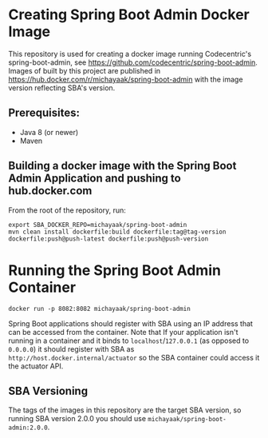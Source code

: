 # Creating Spring Boot Admin Docker Image
This repository is used for creating a docker image running Codecentric's spring-boot-admin, see https://github.com/codecentric/spring-boot-admin.
Images of built by this project are published in https://hub.docker.com/r/michayaak/spring-boot-admin with the image version reflecting SBA's version.

## Prerequisites:
* Java 8 (or newer) 
* Maven

## Building a docker image with the Spring Boot Admin Application and pushing to hub.docker.com
From the root of the repository, run:
```shell script
export SBA_DOCKER_REPO=michayaak/spring-boot-admin
mvn clean install dockerfile:build dockerfile:tag@tag-version dockerfile:push@push-latest dockerfile:push@push-version
```

# Running the Spring Boot Admin Container
```shell script
docker run -p 8082:8082 michayaak/spring-boot-admin
```

Spring Boot applications should register with SBA using an IP address that can be accessed from the container.
Note that If your application isn't running in a container and it binds to `localhost`/`127.0.0.1` (as opposed to `0.0.0.0`)  it should register with SBA as `http://host.docker.internal/actuator` so the SBA container could access it the actuator API.

## SBA Versioning
The tags of the images in this repository are the target SBA version, so running SBA version 2.0.0 you should use `michayaak/spring-boot-admin:2.0.0`.

